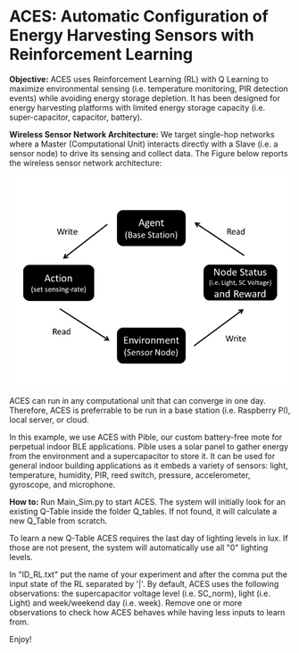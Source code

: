 # ACES: Automatic Configuration of Energy Harvesting Sensors with Reinforcement Learning

**Objective:**
ACES uses Reinforcement Learning (RL) with Q Learning to maximize environmental sensing (i.e. temperature monitoring, PIR detection events) while avoiding energy storage depletion. It has been designed for energy harvesting platforms with limited energy storage capacity (i.e. super-capacitor, capacitor, battery).

**Wireless Sensor Network Architecture:**
We target single-hop networks where a Master (Computational Unit) interacts directly with a Slave (i.e. a sensor node) to drive its sensing and collect data. The Figure below reports the wireless sensor network architecture: 

![WSN](img/Figure_1.PNG)

ACES can run in any computational unit that can converge in one day. Therefore, ACES is preferrable to be run in a base station (i.e. Raspberry PI), local server, or cloud. 

In this example, we use ACES with Pible, our custom battery-free mote for perpetual indoor BLE applications. Pible uses a solar panel to gather energy from the environment and a supercapacitor to store it. It can be used for general indoor building applications as it embeds a variety of sensors: light, temperature, humidity, PIR, reed switch, pressure, accelerometer, gyroscope, and microphone.

**How to:**
Run Main_Sim.py to start ACES. The system will initially look for an existing Q-Table inside the folder Q_tables. If not found, it will calculate a new Q_Table from scratch. 

To learn a new Q-Table ACES requires the last day of lighting levels in lux. If those are not present, the system will automatically use all "0" lighting levels.

In "ID_RL.txt" put the name of your experiment and after the comma put the input state of the RL separated by '|'. By default, ACES uses the following observations: the supercapacitor voltage level (i.e. SC_norm), light (i.e. Light) and week/weekend day (i.e. week). Remove one or more observations to check how ACES behaves while having less inputs to learn from.

Enjoy!
